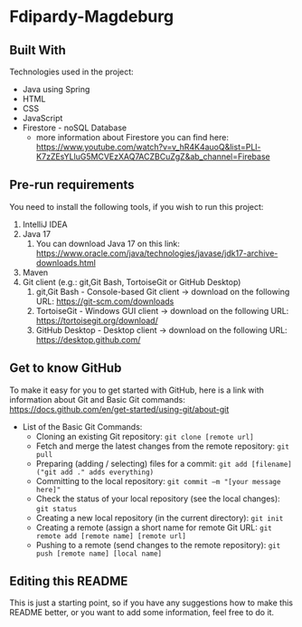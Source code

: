 # Fdipardy-Magdeburg

## Built With
Technologies used in the project:
- Java using Spring
- HTML
- CSS
- JavaScript
- Firestore - noSQL Database
   - more information about Firestore you can find here: https://www.youtube.com/watch?v=v_hR4K4auoQ&list=PLl-K7zZEsYLluG5MCVEzXAQ7ACZBCuZgZ&ab_channel=Firebase


## Pre-run requirements
You need to install the following tools, if you wish to run this project:

1. IntelliJ IDEA
2. Java 17
   1. You can download Java 17 on this link: https://www.oracle.com/java/technologies/javase/jdk17-archive-downloads.html
3. Maven
4. Git client (e.g.: git,Git Bash, TortoiseGit or GitHub Desktop)
   1. git,Git Bash - Console-based Git client -> download on the following URL: https://git-scm.com/downloads
   2. TortoiseGit - Windows GUI client -> download on the following URL: https://tortoisegit.org/download/
   3. GitHub Desktop - Desktop client -> download on the following URL: https://desktop.github.com/

## Get to know GitHub
To make it easy for you to get started with GitHub, here is a link with information about Git and Basic Git commands: https://docs.github.com/en/get-started/using-git/about-git
- List of the Basic Git Commands:
  - Cloning an existing Git repository: `git clone [remote url]`
  - Fetch and merge the latest changes from the remote repository: `git pull`
  - Preparing (adding / selecting) files for a commit: `git add [filename] ("git add ." adds everything)`
  - Committing to the local repository: `git commit –m "[your message here]"`
  - Check the status of your local repository (see the local changes): `git status`
  - Creating a new local repository (in the current directory): `git init`
  - Creating a remote (assign a short name for remote Git URL: `git remote add [remote name] [remote url]`
  - Pushing to a remote (send changes to the remote repository): `git push [remote name] [local name]`

## Editing this README
This is just a starting point, so if you have any suggestions how to make this README better, or you want to add some information, feel free to do it.

















